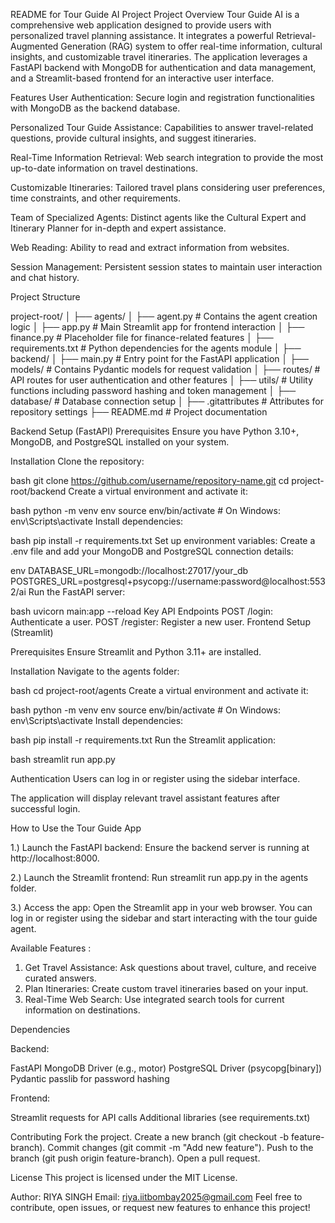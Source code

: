 README for Tour Guide AI Project
Project Overview
Tour Guide AI is a comprehensive web application designed to provide users with personalized travel planning assistance. It integrates a powerful Retrieval-Augmented Generation (RAG) system to offer real-time information, cultural insights, and customizable travel itineraries. The application leverages a FastAPI backend with MongoDB for authentication and data management, and a Streamlit-based frontend for an interactive user interface.

Features
User Authentication: Secure login and registration functionalities with MongoDB as the backend database.

Personalized Tour Guide Assistance: Capabilities to answer travel-related questions, provide cultural insights, and suggest itineraries.

Real-Time Information Retrieval: Web search integration to provide the most up-to-date information on travel destinations.

Customizable Itineraries: Tailored travel plans considering user preferences, time constraints, and other requirements.

Team of Specialized Agents: Distinct agents like the Cultural Expert and Itinerary Planner for in-depth and expert assistance.

Web Reading: Ability to read and extract information from websites.

Session Management: Persistent session states to maintain user interaction and chat history.

Project Structure


project-root/
│
├── agents/
│   ├── agent.py              # Contains the agent creation logic
│   ├── app.py                # Main Streamlit app for frontend interaction
│   ├── finance.py            # Placeholder file for finance-related features
│   ├── requirements.txt      # Python dependencies for the agents module
│
├── backend/
│   ├── main.py               # Entry point for the FastAPI application
│   ├── models/               # Contains Pydantic models for request validation
│   ├── routes/               # API routes for user authentication and other features
│   ├── utils/                # Utility functions including password hashing and token management
│   ├── database/             # Database connection setup
│
├── .gitattributes            # Attributes for repository settings
├── README.md                 # Project documentation

Backend Setup (FastAPI)
Prerequisites
Ensure you have Python 3.10+, MongoDB, and PostgreSQL installed on your system.

Installation
Clone the repository:

bash
git clone https://github.com/username/repository-name.git
cd project-root/backend
Create a virtual environment and activate it:

bash
python -m venv env
source env/bin/activate  # On Windows: env\Scripts\activate
Install dependencies:

bash
pip install -r requirements.txt
Set up environment variables: Create a .env file and add your MongoDB and PostgreSQL connection details:

env
DATABASE_URL=mongodb://localhost:27017/your_db
POSTGRES_URL=postgresql+psycopg://username:password@localhost:5532/ai
Run the FastAPI server:

bash
uvicorn main:app --reload
Key API Endpoints
POST /login: Authenticate a user.
POST /register: Register a new user.
Frontend Setup (Streamlit)

Prerequisites
Ensure Streamlit and Python 3.11+ are installed.

Installation
Navigate to the agents folder:

bash
cd project-root/agents
Create a virtual environment and activate it:

bash
python -m venv env
source env/bin/activate  # On Windows: env\Scripts\activate
Install dependencies:

bash
pip install -r requirements.txt
Run the Streamlit application:

bash
streamlit run app.py

Authentication
Users can log in or register using the sidebar interface.

The application will display relevant travel assistant features after successful login.


How to Use the Tour Guide App

1.) Launch the FastAPI backend: Ensure the backend server is running at http://localhost:8000.

2.) Launch the Streamlit frontend: Run streamlit run app.py in the agents folder.

3.) Access the app: Open the Streamlit app in your web browser. You can log in or register using the sidebar and start interacting with the tour guide agent.

Available Features : 

1. Get Travel Assistance: Ask questions about travel, culture, and receive curated answers.
2. Plan Itineraries: Create custom travel itineraries based on your input.
3. Real-Time Web Search: Use integrated search tools for current information on destinations.
   
Dependencies

Backend:

FastAPI
MongoDB Driver (e.g., motor)
PostgreSQL Driver (psycopg[binary])
Pydantic
passlib for password hashing


Frontend:

Streamlit
requests for API calls
Additional libraries (see requirements.txt)

Contributing
Fork the project.
Create a new branch (git checkout -b feature-branch).
Commit changes (git commit -m "Add new feature").
Push to the branch (git push origin feature-branch).
Open a pull request.

License
This project is licensed under the MIT License.

Author: RIYA SINGH
Email: riya.iitbombay2025@gmail.com
Feel free to contribute, open issues, or request new features to enhance this project!
